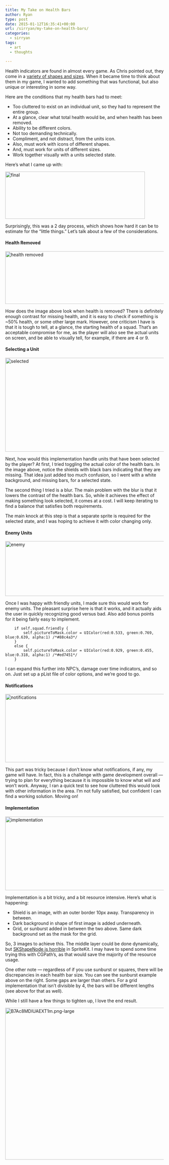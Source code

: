 ```yaml
---
title: My Take on Health Bars
author: Ryan
type: post
date: 2015-01-12T16:35:41+00:00
url: /sirryan/my-take-on-health-bars/
categories:
  - sirryan
tags:
  - art
  - thoughts

---
```

Health indicators are found in almost every game. As Chris pointed out, they come in a <a href="http://battleofbrothers.com/sirchris/health-display-roundup" target="_blank">variety of shapes and sizes</a>. When it became time to think about them in my game, I wanted to add something that was functional, but also unique or interesting in some way.
<!--more-->

Here are the conditions that my health bars had to meet:

  * Too cluttered to exist on an individual unit, so they had to represent the entire group.
  * At a glance, clear what total health would be, and when health has been removed.
  * Ability to be different colors.
  * Not too demanding technically.
  * Compliment, and not distract, from the units icon.
  * Also, must work with icons of different shapes.
  * And, must work for units of different sizes.
  * Work together visually with a units selected state.

Here&#8217;s what I came up with:

<div class="inlineimg">
  <img class="alignnone size-full wp-image-1527" src="http://localhost:8888/wp-content/uploads/2015/01/final-2.png" alt="final" width="444" height="150" srcset="http://localhost:8888/wp-content/uploads/2015/01/final-2.png 444w, http://localhost:8888/wp-content/uploads/2015/01/final-2-300x101.png 300w" sizes="(max-width: 444px) 100vw, 444px" />
</div>

Surprisingly, this was a 2 day process, which shows how hard it can be to estimate for the &#8220;little things.&#8221; Let&#8217;s talk about a few of the considerations.

#### Health Removed

<div class="inlineimg">
  <img class="alignnone size-large wp-image-1532" src="http://localhost:8888/wp-content/uploads/2015/01/health-removed-2.png" alt="health removed" width="573" height="167" srcset="http://localhost:8888/wp-content/uploads/2015/01/health-removed-2.png 573w, http://localhost:8888/wp-content/uploads/2015/01/health-removed-2-300x87.png 300w" sizes="(max-width: 573px) 100vw, 573px" />
</div>

How does the image above look when health is removed? There is definitely enough contrast for missing health, and it is easy to check if something is ~50% health, or some other large mark. However, one criticism I have is that it is tough to tell, at a glance, the starting health of a squad. That&#8217;s an acceptable compromise for me, as the player will also see the actual units on screen, and be able to visually tell, for example, if there are 4 or 9.

#### Selecting a Unit

<div class="inlineimg">
  <img class="alignnone size-large wp-image-1537" src="http://localhost:8888/wp-content/uploads/2015/01/selected-2.png" alt="selected" width="625" height="298" />
</div>

Next, how would this implementation handle units that have been selected by the player? At first, I tried toggling the actual color of the health bars. In the image above, notice the shields with black bars indicating that they are missing. That idea just added too much confusion, so I went with a white background, and missing bars, for a selected state.

The second thing I tried is a blur. The main problem with the blur is that it lowers the contrast of the health bars. So, while it achieves the effect of making something look selected, it comes at a cost. I will keep iterating to find a balance that satisfies both requirements.

The main knock at this step is that a separate sprite is required for the selected state, and I was hoping to achieve it with color changing only.

#### Enemy Units

<div class="inlineimg">
  <img class="alignnone size-large wp-image-1533" src="http://localhost:8888/wp-content/uploads/2015/01/enemy-2.png" alt="enemy" width="625" height="174" srcset="http://localhost:8888/wp-content/uploads/2015/01/enemy-2.png 660w, http://localhost:8888/wp-content/uploads/2015/01/enemy-2-300x84.png 300w" sizes="(max-width: 625px) 100vw, 625px" />
</div>

Once I was happy with friendly units, I made sure this would work for enemy units. The pleasant surprise here is that it works, and it actually aids the user in quickly recognizing good versus bad. Also add bonus points for it being fairly easy to implement.

        if self.squad.friendly {
            self.pictureToMask.color = UIColor(red:0.533, green:0.769, blue:0.639, alpha:1) /*#88c4a3*/
        }
        else {
            self.pictureToMask.color = UIColor(red:0.929, green:0.455, blue:0.318, alpha:1) /*#ed7451*/
        }

I can expand this further into NPC&#8217;s, damage over time indicators, and so on. Just set up a pList file of color options, and we&#8217;re good to go.

#### Notifications

<div class="inlineimg">
  <img class="alignnone size-full wp-image-1531" src="http://localhost:8888/wp-content/uploads/2015/01/notifications-1.png" alt="notifications" width="670" height="217" srcset="http://localhost:8888/wp-content/uploads/2015/01/notifications-1.png 670w, http://localhost:8888/wp-content/uploads/2015/01/notifications-1-300x97.png 300w" sizes="(max-width: 670px) 100vw, 670px" />
</div>

This part was tricky because I don&#8217;t know what notifications, if any, my game will have. In fact, this is a challenge with game development overall &#8212; trying to plan for everything because it is impossible to know what will and won&#8217;t work. Anyway, I ran a quick test to see how cluttered this would look with other information in the area. I&#8217;m not fully satisfied, but confident I can find a working solution. Moving on!

#### Implementation

<div class="inlineimg">
  <img class="alignnone size-large wp-image-1534" src="http://localhost:8888/wp-content/uploads/2015/01/implementation-3.png" alt="implementation" width="625" height="234" />
</div>

Implementation is a bit tricky, and a bit resource intensive. Here&#8217;s what is happening:

  * Shield is an image, with an outer border 10px away. Transparency in between.
  * Dark background in shape of first image is added underneath.
  * Grid, or sunburst added in between the two above. Same dark background set as the mask for the grid.

So, 3 images to achieve this. The middle layer could be done dynamically, but <a href="http://sartak.org/2014/03/skshapenode-you-are-dead-to-me.html" target="_blank">SKShapeNode is horrible</a> in SpriteKit. I may have to spend some time trying this with CGPath&#8217;s, as that would save the majority of the resource usage.

One other note &#8212; regardless of if you use sunburst or squares, there will be discrepancies in each health bar size. You can see the sunburst example above on the right. Some gaps are larger than others. For a grid implementation that isn&#8217;t divisible by 4, the bars will be different lengths (see above for that as well).

While I still have a few things to tighten up, I love the end result.

<div class="inlineimg">
  <img class="alignnone size-large wp-image-1535" src="http://localhost:8888/wp-content/uploads/2015/01/B7Ac8MDIUAEXT1m-3.png-large-3.png" alt="B7Ac8MDIUAEXT1m.png-large" width="625" height="482" />
</div>